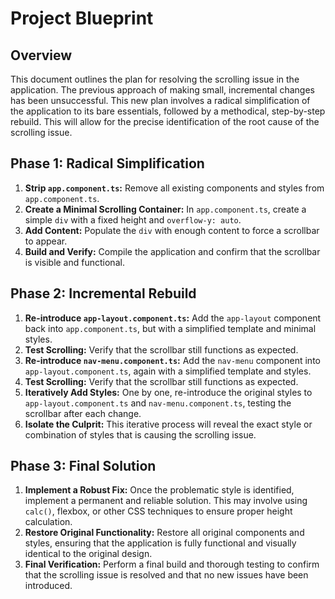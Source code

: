 # Project Blueprint

## Overview

This document outlines the plan for resolving the scrolling issue in the application. The previous approach of making small, incremental changes has been unsuccessful. This new plan involves a radical simplification of the application to its bare essentials, followed by a methodical, step-by-step rebuild. This will allow for the precise identification of the root cause of the scrolling issue.

## Phase 1: Radical Simplification

1.  **Strip `app.component.ts`:** Remove all existing components and styles from `app.component.ts`.
2.  **Create a Minimal Scrolling Container:** In `app.component.ts`, create a simple `div` with a fixed height and `overflow-y: auto`.
3.  **Add Content:** Populate the `div` with enough content to force a scrollbar to appear.
4.  **Build and Verify:** Compile the application and confirm that the scrollbar is visible and functional.

## Phase 2: Incremental Rebuild

1.  **Re-introduce `app-layout.component.ts`:** Add the `app-layout` component back into `app.component.ts`, but with a simplified template and minimal styles.
2.  **Test Scrolling:** Verify that the scrollbar still functions as expected.
3.  **Re-introduce `nav-menu.component.ts`:** Add the `nav-menu` component into `app-layout.component.ts`, again with a simplified template and styles.
4.  **Test Scrolling:** Verify that the scrollbar still functions as expected.
5.  **Iteratively Add Styles:** One by one, re-introduce the original styles to `app-layout.component.ts` and `nav-menu.component.ts`, testing the scrollbar after each change.
6.  **Isolate the Culprit:** This iterative process will reveal the exact style or combination of styles that is causing the scrolling issue.

## Phase 3: Final Solution

1.  **Implement a Robust Fix:** Once the problematic style is identified, implement a permanent and reliable solution. This may involve using `calc()`, flexbox, or other CSS techniques to ensure proper height calculation.
2.  **Restore Original Functionality:** Restore all original components and styles, ensuring that the application is fully functional and visually identical to the original design.
3.  **Final Verification:** Perform a final build and thorough testing to confirm that the scrolling issue is resolved and that no new issues have been introduced.
